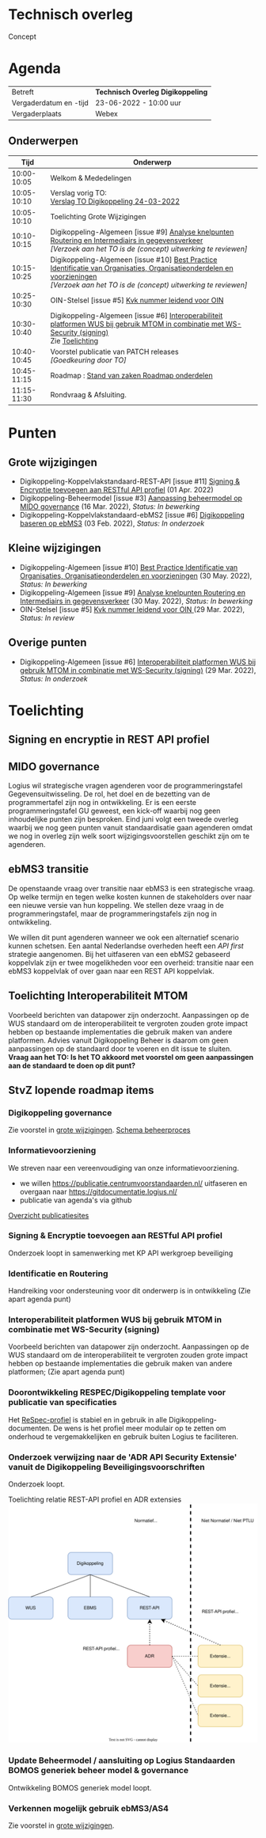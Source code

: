 # Technisch overleg

Concept

# Agenda 

|  |   |
|------------------------|-------------------------------------|
| Betreft  | **Technisch Overleg Digikoppeling** |
| Vergaderdatum en -tijd | 23-06-2022 - 10:00 uur  |
| Vergaderplaats  | Webex  |
  
## Onderwerpen


| Tijd | Onderwerp | 
| --- | --- | 
| 10:00-10:05 | Welkom & Mededelingen |     
| 10:05-10:10 | Verslag vorig TO:<br> [Verslag TO Digikoppeling 24-03-2022](https://github.com/Logius-standaarden/Overleg/blob/main/Digikoppeling/2022-03-24/20220324_Verslag_Technisch_Overleg%20Digikoppeling.md) |   
| 10:05-10:10 | Toelichting Grote Wijzigingen   | 
| 10:10-10:15 | Digikoppeling-Algemeen [issue #9] [Analyse knelpunten Routering en Intermediairs in gegevensverkeer](https://github.com/Logius-standaarden/Digikoppeling-Algemeen/issues/9) <BR> _[Verzoek aan het TO is de (concept) uitwerking te reviewen]_|  
| 10:15-10:25 | Digikoppeling-Algemeen [issue #10] [Best Practice Identificatie van Organisaties, Organisatieonderdelen en voorzieningen](https://github.com/Logius-standaarden/Digikoppeling-Algemeen/issues/10) <BR> _[Verzoek aan het TO is de (concept) uitwerking te reviewen]_|
| 10:25-10:30 | OIN-Stelsel [issue #5] [Kvk nummer leidend voor OIN  ](https://github.com/Logius-standaarden/OIN-Stelsel/issues/5) |  
| 10:30-10:40 |  Digikoppeling-Algemeen [issue #6] [Interoperabiliteit platformen WUS bij gebruik MTOM in combinatie met WS-Security (signing)](https://github.com/Logius-standaarden/Digikoppeling-Algemeen/issues/6) <BR> Zie [Toelichting](#toelichting-interoperabiliteit-mtom)  
| 10:40-10:45 | Voorstel publicatie van PATCH releases <BR> _[Goedkeuring door TO]_|   
| 10:45-11:15 | Roadmap : [Stand van zaken Roadmap onderdelen](#stvz-lopende-roadmap-items) |     
| 11:15-11:30 | Rondvraag & Afsluiting. |     

# Punten

## Grote wijzigingen
* Digikoppeling-Koppelvlakstandaard-REST-API [issue #11] [Signing & Encryptie toevoegen aan RESTful API profiel](https://github.com/Logius-standaarden/Digikoppeling-Koppelvlakstandaard-REST-API/issues/11) (01 Apr. 2022)
* Digikoppeling-Beheermodel [issue #3] [Aanpassing beheermodel op MIDO governance](https://github.com/Logius-standaarden/Digikoppeling-Beheermodel/issues/3) (16 Mar. 2022), _Status: In bewerking_
* Digikoppeling-Koppelvlakstandaard-ebMS2 [issue #6] [Digikoppeling baseren op ebMS3](https://github.com/Logius-standaarden/Digikoppeling-Koppelvlakstandaard-ebMS2/issues/6) (03 Feb. 2022), _Status: In onderzoek_

## Kleine wijzigingen
* Digikoppeling-Algemeen [issue #10] [Best Practice Identificatie van Organisaties, Organisatieonderdelen en voorzieningen](https://github.com/Logius-standaarden/Digikoppeling-Algemeen/issues/10) (30 May. 2022), _Status: In bewerking_
* Digikoppeling-Algemeen [issue #9] [Analyse knelpunten Routering en Intermediairs in gegevensverkeer](https://github.com/Logius-standaarden/Digikoppeling-Algemeen/issues/9) (30 May. 2022), _Status: In bewerking_
* OIN-Stelsel [issue #5] [Kvk nummer leidend voor OIN  ](https://github.com/Logius-standaarden/OIN-Stelsel/issues/5) (29 Mar. 2022), _Status: In review_

## Overige punten
* Digikoppeling-Algemeen [issue #6] [Interoperabiliteit platformen WUS bij gebruik MTOM in combinatie met WS-Security (signing)](https://github.com/Logius-standaarden/Digikoppeling-Algemeen/issues/6) (29 Mar. 2022), _Status: In onderzoek_

# Toelichting



## Signing en encryptie in REST API profiel

## MIDO governance

Logius wil strategische vragen agenderen voor de programmeringstafel Gegevensuitwisseling. De rol, het doel en de bezetting van de programmertafel zijn nog in ontwikkeling. Er is een eerste programmeringstafel GU geweest, een kick-off waarbij nog geen inhoudelijke punten zijn besproken. Eind juni volgt een tweede overleg waarbij we nog geen punten vanuit standaardisatie gaan agenderen omdat we nog in overleg zijn welk soort wijzigingsvoorstellen geschikt zijn om te agenderen.

## ebMS3 transitie

De openstaande vraag over transitie naar ebMS3 is een strategische vraag. Op welke termijn en tegen welke kosten kunnen de stakeholders over naar een nieuwe versie van hun koppeling. We stellen deze vraag in de programmeringstafel, maar de programmeringstafels zijn nog in ontwikkeling. 

We willen dit punt agenderen wanneer we ook een alternatief scenario kunnen schetsen. Een aantal Nederlandse overheden heeft een _API first_ strategie aangenomen. Bij het uitfaseren van een ebMS2 gebaseerd koppelvlak zijn er twee mogelikheden voor een overheid: transitie naar een ebMS3 koppelvlak of over gaan naar een REST API koppelvlak. 

## Toelichting Interoperabiliteit MTOM

Voorbeeld berichten van datapower zijn onderzocht. Aanpassingen op de WUS standaard om de interoperabiliteit te vergroten zouden grote impact hebben op bestaande implementaties die gebruik maken van andere platformen. Advies vanuit Digikoppeling Beheer is daarom om geen aanpassingen op de standaard door te voeren en dit issue te sluiten.<BR>
__Vraag aan het TO: Is het TO akkoord met voorstel om geen aanpassingen aan de standaard te doen op dit punt?__ 

## StvZ lopende roadmap items


### Digikoppeling governance

Zie voorstel in [grote wijzigingen](#Grote-wijzigingen). [Schema beheerproces](Beheerproces.svg)

### Informatievoorziening

We streven naar een vereenvoudiging van onze informatievoorziening. 
* we willen https://publicatie.centrumvoorstandaarden.nl/ uitfaseren en overgaan naar https://gitdocumentatie.logius.nl/
* publicatie van agenda's via github

[Overzicht publicatiesites](Publicatie.png)

### Signing & Encryptie toevoegen aan RESTful API profiel

Onderzoek loopt in samenwerking met KP API werkgroep beveiliging

### Identificatie en Routering

Handreiking voor ondersteuning voor dit onderwerp is in ontwikkeling
(Zie apart agenda punt)

### Interoperabiliteit platformen WUS bij gebruik MTOM in combinatie met WS-Security (signing)

Voorbeeld berichten van datapower zijn onderzocht. Aanpassingen op de WUS standaard om de interoperabiliteit te vergroten zouden grote impact hebben op bestaande implementaties die gebruik maken van andere platformen;
(Zie apart agenda punt)

### Doorontwikkeling RESPEC/Digikoppeling template voor publicatie van specificaties	

Het [ReSpec-profiel](https://github.com/Logius-standaarden/respec) is stabiel en in gebruik in alle Digikoppeling-documenten. De wens is het profiel meer modulair op te zetten om onderhoud te vergemakkelijken en gebruik buiten Logius te faciliteren.

### Onderzoek verwijzing naar de 'ADR API Security Extensie' vanuit de Digikoppeling Beveiligingsvoorschriften		 	 	 	 

Onderzoek loopt.
  
Toelichting relatie REST-API profiel en ADR extensies
![DK](media/Digikoppeling%20gebaseerd%20op%20ADR.drawio.svg)

### Update Beheermodel / aansluiting op Logius Standaarden BOMOS generiek beheer model & governance	 	 	 	 	 

Ontwikkeling BOMOS generiek model loopt.

### Verkennen mogelijk gebruik ebMS3/AS4

Zie voorstel in [grote wijzigingen](#Grote-wijzigingen).
